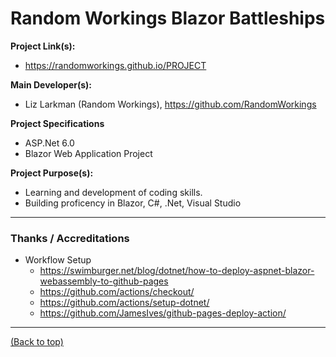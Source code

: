 # Random Workings Blazor Battleships

**Project Link(s):**
- https://randomworkings.github.io/PROJECT

**Main Developer(s):**
- Liz Larkman (Random Workings), https://github.com/RandomWorkings

**Project Specifications**
- ASP.Net 6.0
- Blazor Web Application Project

**Project Purpose(s):**
- Learning and development of coding skills.
- Building proficency in Blazor, C#, .Net, Visual Studio

---
### Thanks / Accreditations

- Workflow Setup
  - https://swimburger.net/blog/dotnet/how-to-deploy-aspnet-blazor-webassembly-to-github-pages
  - https://github.com/actions/checkout/
  - https://github.com/actions/setup-dotnet/
  - https://github.com/JamesIves/github-pages-deploy-action/

---
[(Back to top)](README.md)
